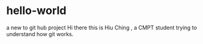 # hello-world
a new to git hub project 
Hi there this is Hiu Ching , a CMPT student trying to understand how git works.
